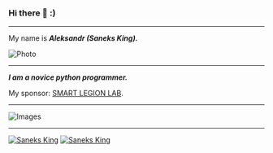 ### Hi there 👋 :)

***

My name is ___Aleksandr (Saneks King).___

![Photo](https://github.com/saneksking/saneksking/raw/master/data/images/saneks.jpg)

***

___I am a novice python programmer.___

My sponsor: [SMART LEGION LAB](https://github.com/smartlegionlab/).

***

![Images](https://github.com/saneksking/saneksking/raw/master/data/images/klava.gif)

***

[![Saneks King](https://img.shields.io/badge/Github-@saneksking-blue)](https://github.com/saneksking)
[![Saneks King](https://img.shields.io/badge/Site-https://saneksking.github.io-blue)](https://saneksking.github.io)
